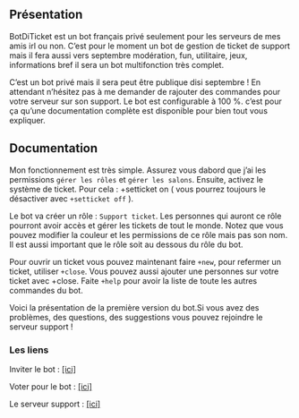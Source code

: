 ## Présentation

BotDiTicket est un bot français privé seulement pour les serveurs de mes amis irl ou non. C’est pour le moment un bot de gestion de ticket de support mais il fera aussi vers septembre modération, fun, utilitaire, jeux, informations bref il sera un bot multifonction très complet.

C’est un bot privé mais il sera peut être publique disi septembre ! En attendant n’hésitez pas à me demander de rajouter des commandes pour votre serveur sur son support. Le bot est configurable à 100 %. c’est pour ça qu’une documentation complète est disponible pour bien tout vous expliquer.


## Documentation

Mon fonctionnement est très simple.
Assurez vous dabord que j’ai les permissions `gérer les rôles` et `gérer les salons`.
Ensuite, activez  le système de ticket. Pour cela : +setticket on ( vous pourrez toujours le désactiver avec `+setticket off` ).

Le bot va créer un rôle : `Support ticket`. Les personnes qui auront ce rôle pourront avoir accès et gérer les tickets de tout le monde. Notez que vous pouvez modifier la couleur et les permissions de ce rôle mais pas son nom. Il est aussi important que le rôle soit au dessous du rôle du bot.

Pour ouvrir un ticket vous pouvez maintenant faire `+new`, pour refermer un ticket, utiliser `+close`. Vous pouvez aussi ajouter une personnes sur votre ticket avec +close. Faite `+help` pour avoir la liste de toute les autres commandes du bot.

Voici la présentation de la première version du bot.Si vous avez des problèmes, des questions, des suggestions vous pouvez rejoindre le serveur support !

### Les liens

Inviter le bot : [[ici]](https://discordapp.com/api/oauth2/authorize?client_id=566567378327044106&permissions=8&scope=bot)

Voter pour le bot : [[ici]](https://discordbots.org/bot/566567378327044106/vote)

Le serveur support : [[ici]](https://discord.gg/3y7u9Dc)
